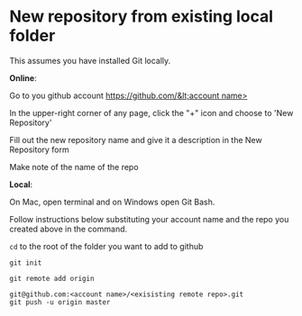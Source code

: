 # **New repository from existing local folder**

This assumes you have installed Git locally.

**Online**:

Go to you github account [https://github.com/&lt;account name&gt;](https://github.com)

In the upper-right corner of any page, click the "+" icon and choose to 'New Repository'

Fill out the new repository name and give it a description in the New Repository form

Make note of the name of the repo

**Local**:

On Mac, open terminal and on Windows open Git Bash.

Follow instructions below substituting your account name and the repo you created above in the command.

`cd` to the root of the folder you want to add to github

`git init`

```
git remote add origin
```

```
git@github.com:<account name>/<exisisting remote repo>.git
git push -u origin master
```




